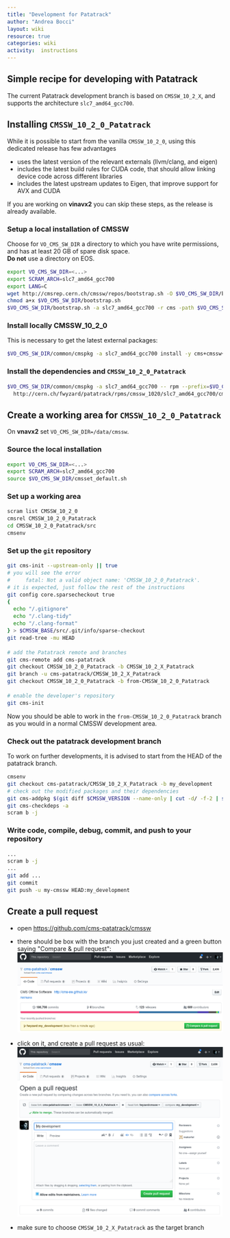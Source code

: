 ```yaml
---
title: "Development for Patatrack"
author: "Andrea Bocci"
layout: wiki
resource: true
categories: wiki
activity:  instructions
---
```


## Simple recipe for developing with Patatrack
The current Patatrack development branch is based on `CMSSW_10_2_X`, and supports the architecture `slc7_amd64_gcc700`.

## Installing `CMSSW_10_2_0_Patatrack`
While it is possible to start from the vanilla `CMSSW_10_2_0`, using this dedicated release has few advantages
  - uses the latest version of the relevant externals (llvm/clang, and eigen)
  - includes the latest build rules for CUDA code, that should allow linking device code across different libraries
  - includes the latest upstream updates to Eigen, that improve support for AVX and CUDA

If you are working on **vinavx2** you can skip these steps, as the release is already available.

### Setup a local installation of CMSSW
Choose for `VO_CMS_SW_DIR` a directory to which you have write permissions, and has at least 20 GB of spare disk space.  
**Do not** use a directory on EOS.

```bash
export VO_CMS_SW_DIR=<...>
export SCRAM_ARCH=slc7_amd64_gcc700
export LANG=C
wget http://cmsrep.cern.ch/cmssw/repos/bootstrap.sh -O $VO_CMS_SW_DIR/bootstrap.sh
chmod a+x $VO_CMS_SW_DIR/bootstrap.sh
$VO_CMS_SW_DIR/bootstrap.sh -a slc7_amd64_gcc700 -r cms -path $VO_CMS_SW_DIR setup
```

### Install locally CMSSW_10_2_0
This is necessary to get the latest external packages:
```bash
$VO_CMS_SW_DIR/common/cmspkg -a slc7_amd64_gcc700 install -y cms+cmssw+CMSSW_10_2_0
```

### Install the dependencies and `CMSSW_10_2_0_Patatrack`
```bash
$VO_CMS_SW_DIR/common/cmspkg -a slc7_amd64_gcc700 -- rpm --prefix=$VO_CMS_SW_DIR --nodeps -i \
  http://cern.ch/fwyzard/patatrack/rpms/cmssw_1020/slc7_amd64_gcc700/cms+cmssw+CMSSW_10_2_0_Patatrack-1-1.slc7_amd64_gcc700.rpm
```

## Create a working area for `CMSSW_10_2_0_Patatrack`

On **vnavx2** set `VO_CMS_SW_DIR=/data/cmssw`.

### Source the local installation
```bash
export VO_CMS_SW_DIR=<...>
export SCRAM_ARCH=slc7_amd64_gcc700
source $VO_CMS_SW_DIR/cmsset_default.sh
```

### Set up a working area
```bash
scram list CMSSW_10_2_0
cmsrel CMSSW_10_2_0_Patatrack
cd CMSSW_10_2_0_Patatrack/src
cmsenv
```

### Set up the `git` repository
```bash
git cms-init --upstream-only || true
# you will see the error
#     fatal: Not a valid object name: 'CMSSW_10_2_0_Patatrack'.
# it is expected, just follow the rest of the instructions
git config core.sparsecheckout true
{
  echo "/.gitignore"
  echo "/.clang-tidy"
  echo "/.clang-format"
} > $CMSSW_BASE/src/.git/info/sparse-checkout
git read-tree -mu HEAD

# add the Patatrack remote and branches
git cms-remote add cms-patatrack
git checkout CMSSW_10_2_0_Patatrack -b CMSSW_10_2_X_Patatrack
git branch -u cms-patatrack/CMSSW_10_2_X_Patatrack
git checkout CMSSW_10_2_0_Patatrack -b from-CMSSW_10_2_0_Patatrack

# enable the developer's repository
git cms-init
```

Now you should be able to work in the `from-CMSSW_10_2_0_Patatrack` branch as you would in a normal CMSSW development area.

### Check out the patatrack development branch
To work on further developments, it is advised to start from the HEAD of the patatrack branch.

```bash
cmsenv
git checkout cms-patatrack/CMSSW_10_2_X_Patatrack -b my_development
# check out the modified packages and their dependencies
git cms-addpkg $(git diff $CMSSW_VERSION --name-only | cut -d/ -f-2 | sort -u)
git cms-checkdeps -a
scram b -j
```

### Write code, compile, debug, commit, and push to your repository
```bash
...
scram b -j
...
git add ...
git commit
git push -u my-cmssw HEAD:my_development
```

## Create a pull request
  - open https://github.com/cms-patatrack/cmssw

  - there should be box with the branch you just created and a green button saying "Compare & pull request":
    ![Compare & pull request](screenshot1.png "Compare & pull request")

  - click on it, and create a pull request as usual:
    ![Create a pull request](screenshot2.png "Create a request")

  - make sure to choose `CMSSW_10_2_X_Patatrack` as the target branch
